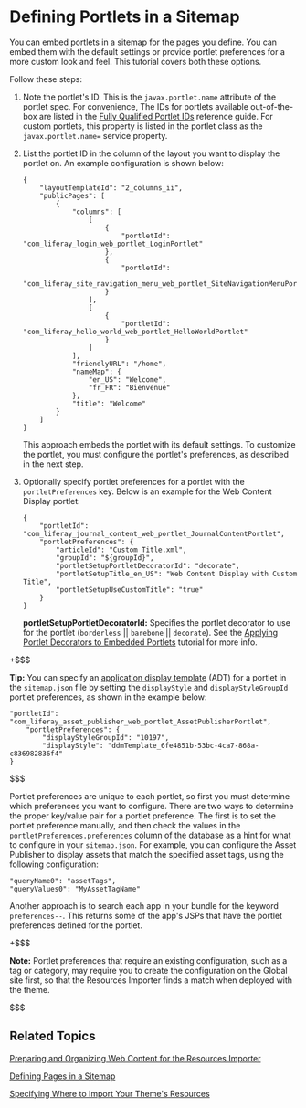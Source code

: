 # Defining Portlets in a Sitemap [](id=defining-portlets-in-a-sitemap)

You can embed portlets in a sitemap for the pages you define. You can embed them 
with the default settings or provide portlet preferences for a more custom look 
and feel. This tutorial covers both these options. 

Follow these steps:

1.  Note the portlet's ID. This is the `javax.portlet.name` attribute of the 
    portlet spec. For convenience, The IDs for portlets available out-of-the-box 
    are listed in the 
    [Fully Qualified Portlet IDs](/develop/reference/-/knowledge_base/7-1/fully-qualified-portlet-ids) 
    reference guide. For custom portlets, this property is listed in the portlet 
    class as the `javax.portlet.name=` service property.
    
2.  List the portlet ID in the column of the layout you want to display the 
    portlet on. An example configuration is shown below:
    
        {
            "layoutTemplateId": "2_columns_ii",
            "publicPages": [
                {
                    "columns": [
                        [
                            {
                                "portletId": "com_liferay_login_web_portlet_LoginPortlet"
                            },
                            {
                                "portletId": 
                                "com_liferay_site_navigation_menu_web_portlet_SiteNavigationMenuPortlet"
                            }
                        ],
                        [
                            {
                                "portletId": "com_liferay_hello_world_web_portlet_HelloWorldPortlet"
                            }
                        ]
                    ],
                    "friendlyURL": "/home",
                    "nameMap": {
                        "en_US": "Welcome",
                        "fr_FR": "Bienvenue"
                    },
                    "title": "Welcome"
                }
            ]
        }

    This approach embeds the portlet with its default settings. To customize the 
    portlet, you must configure the portlet's preferences, as described in the 
    next step. 
    
3.  Optionally specify portlet preferences for a portlet with the 
    `portletPreferences` key. Below is an example for the Web Content Display 
    portlet:

        {
            "portletId": "com_liferay_journal_content_web_portlet_JournalContentPortlet",
            "portletPreferences": {
                "articleId": "Custom Title.xml",
                "groupId": "${groupId}",
                "portletSetupPortletDecoratorId": "decorate",
                "portletSetupTitle_en_US": "Web Content Display with Custom Title",
                "portletSetupUseCustomTitle": "true"
            }
        }

    **portletSetupPortletDecoratorId:** Specifies the portlet decorator to use 
    for the portlet (`borderless` || `barebone` || `decorate`). See the 
    [Applying Portlet Decorators to Embedded Portlets](/develop/tutorials/-/knowledge_base/7-1/applying-portlet-decorators-to-embedded-portlets) 
    tutorial for more info. 

+$$$

**Tip:** You can specify an 
[application display template](/discover/portal/-/knowledge_base/7-1/styling-apps-and-assets) 
(ADT) for a portlet in the `sitemap.json` file by setting the `displayStyle` and 
`displayStyleGroupId` portlet preferences, as shown in the example below:

    "portletId": "com_liferay_asset_publisher_web_portlet_AssetPublisherPortlet",
        "portletPreferences": {
            "displayStyleGroupId": "10197",
            "displayStyle": "ddmTemplate_6fe4851b-53bc-4ca7-868a-c836982836f4"
    }

$$$

Portlet preferences are unique to each portlet, so first you must determine
which preferences you want to configure. There are two ways to determine the
proper key/value pair for a portlet preference. The first is to set the
portlet preference manually, and then check the values in the
`portletPreferences.preferences` column of the database as a hint for what to
configure in your `sitemap.json`. For example, you can configure the Asset
Publisher to display assets that match the specified asset tags, using the
following configuration:

    "queryName0": "assetTags",
    "queryValues0": "MyAssetTagName"

Another approach is to search each app in your bundle for the keyword 
`preferences--`. This returns some of the app's JSPs that have the portlet 
preferences defined for the portlet.

+$$$

**Note:** Portlet preferences that require an existing configuration, such as a 
tag or category, may require you to create the configuration on the Global site 
first, so that the Resources Importer finds a match when deployed with the 
theme. 

$$$

## Related Topics [](id=related-topics)

[Preparing and Organizing Web Content for the Resources Importer](/develop/tutorials/-/knowledge_base/7-1/preparing-and-organizing-web-content-for-the-resources-importer)

[Defining Pages in a Sitemap](/develop/tutorials/-/knowledge_base/7-1/defining-pages-in-a-sitemap)

[Specifying Where to Import Your Theme's Resources](/develop/tutorials/-/knowledge_base/7-1/specifying-where-to-import-your-themes-resources)
